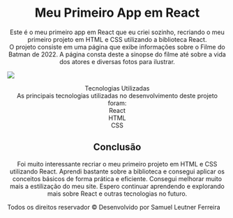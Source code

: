 <h1 align="center">Meu Primeiro App em React</h1>

<p align="center">Este é o meu primeiro app em React que eu criei sozinho, recriando o meu primeiro projeto em HTML e CSS utilizando a biblioteca React.
<br/>
O projeto consiste em uma página que exibe informações sobre o Filme do Batman de 2022. A página consta deste a sinopse do filme até sobre a vida dos atores e diversas fotos para ilustrar.</p>

<img src="./src/images/cap.png" aling="center">

<p align="center">
Tecnologias Utilizadas
<br/>
As principais tecnologias utilizadas no desenvolvimento deste projeto foram:
<br/>
React
<br/>
HTML
<br/>
CSS
<br/>
</p>

<h2 align="center">Conclusão</h1>
<p align="center">
Foi muito interessante recriar o meu primeiro projeto em HTML e CSS utilizando React. Aprendi bastante sobre a biblioteca e consegui aplicar os conceitos básicos de forma prática e eficiente. Consegui melhorar muito mais a estilização do meu site. Espero continuar aprendendo e explorando mais sobre React e outras tecnologias no futuro.
</p>

<span align="center">Todos os direitos reservador © </span>
<span align="center">Desenvolvido por Samuel Leutner Ferreira</span>